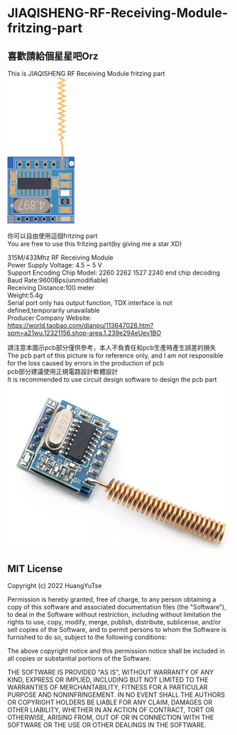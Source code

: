 # JIAQISHENG-RF-Receiving-Module-fritzing-part

## 喜歡請給個星星吧Orz

This is JIAQISHENG RF Receiving Module fritzing part  
![圖例](./JIAQISHENG_RF_Receiving_Module.svg)  
  
你可以自由使用這個fritzing part  
You are free to use this fritzing part(by giving me a star XD)  

315M/433Mhz RF Receiving Module  
Power Supply Voltage: 4.5 ~ 5 V  
Support Encoding Chip Model: 2260 2262 1527 2240 end chip decoding  
Baud Rate:9600Bps(unmodifiable)  
Receiving Distance:100 meter  
Weight:5.4g  
Serial port only has output function, TDX interface is not defined,temporarily unavailable  
Producer Company Website: <https://world.taobao.com/dianpu/113647028.htm?spm=a21wu.12321156.shop-area.1.239e294eUev1BO>  

請注意本圖示pcb部分僅供參考，本人不負責任和pcb生產時產生誤差的損失  
The pcb part of this picture is for reference only, and I am not responsible for the loss caused by errors in the production of pcb  
pcb部分建議使用正規電路設計軟體設計  
It is recommended to use circuit design software to design the pcb part  
![圖例](./JIAQISHENG_RF_Receiving_Module.jpg)

## MIT License

Copyright (c) 2022 HuangYuTse

Permission is hereby granted, free of charge, to any person obtaining a copy
of this software and associated documentation files (the "Software"), to deal
in the Software without restriction, including without limitation the rights
to use, copy, modify, merge, publish, distribute, sublicense, and/or sell
copies of the Software, and to permit persons to whom the Software is
furnished to do so, subject to the following conditions:

The above copyright notice and this permission notice shall be included in all
copies or substantial portions of the Software.

THE SOFTWARE IS PROVIDED "AS IS", WITHOUT WARRANTY OF ANY KIND, EXPRESS OR
IMPLIED, INCLUDING BUT NOT LIMITED TO THE WARRANTIES OF MERCHANTABILITY,
FITNESS FOR A PARTICULAR PURPOSE AND NONINFRINGEMENT. IN NO EVENT SHALL THE
AUTHORS OR COPYRIGHT HOLDERS BE LIABLE FOR ANY CLAIM, DAMAGES OR OTHER
LIABILITY, WHETHER IN AN ACTION OF CONTRACT, TORT OR OTHERWISE, ARISING FROM,
OUT OF OR IN CONNECTION WITH THE SOFTWARE OR THE USE OR OTHER DEALINGS IN THE
SOFTWARE.
